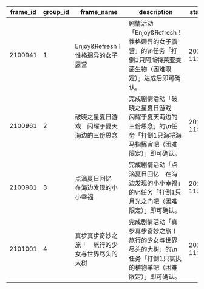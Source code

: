 |frame_id|group_id|frame_name|description|start_time|
| --- | --- | --- | --- | --- |
|2100941|1|Enjoy&Refresh！性格迥异的女子露营|剧情活动「Enjoy&Refresh！性格迥异的女子露营」的\n任务「打倒1只阿斯特莱亚类菌生物（困难限定）」达成后即可确认。|2024/5/31 11:00:00|
|2100961|2|破晓之星夏日游戏　闪耀于夏天海边的三份思念|完成剧情活动「破晓之星夏日游戏　闪耀于夏天海边的三份思念」的\n任务「打倒1只海将海马指挥官吧（困难限定）」即可确认。|2024/6/28 11:00:00|
|2100981|3|点滴夏日回忆　在海边发现的小小幸福|完成剧情活动「点滴夏日回忆　在海边发现的小小幸福」的\n任务「打倒1只月光之门吧（困难限定）」即可确认。|2024/7/31 11:00:00|
|2101001|4|真步真步奇妙之旅！　旅行的少女与世界尽头的大树|完成剧情活动「真步真步奇妙之旅！　旅行的少女与世界尽头的大树」的\n任务「打倒1只哀执的植物羊吧（困难限定）」即可确认。|2024/8/30 11:00:00|